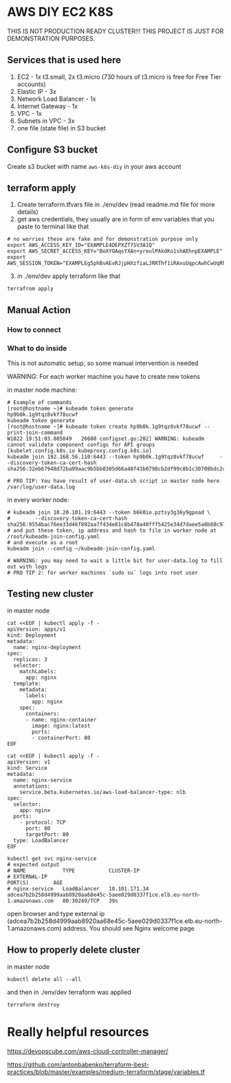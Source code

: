 # AWS DIY EC2 K8S

THIS IS NOT PRODUCTION READY CLUSTER!!! THIS PROJECT IS JUST FOR DEMONSTRATION PURPOSES.

## Services that is used here

1. EC2 - 1x t3.small, 2x t3.micro (730 hours of t3.micro is free for Free Tier accounts)
2. Elastic IP - 3x 
3. Network Load Balancer - 1x
4. Internet Gateway - 1x 
5. VPC - 1x
6. Subnets in VPC - 3x 
7. one file (state file) in S3 bucket 

## Configure S3 bucket 

Create s3 bucket with name `aws-k8s-diy` in your aws account 

## terraform apply

1. Create terraform.tfvars file in ./env/dev (read readme.md file for more details)
2. get aws credentials, they usually are in form of env variables that you paste to terminal like that 
```
# no worries these are fake and for demonstration purpose only
export AWS_ACCESS_KEY_ID="EXAMPLE4DEPXZT7SV3A1Q"
export AWS_SECRET_ACCESS_KEY="BoXYOAqsYXAn+yreulPAkdKo1shAEhnpEXAMPLE"
export AWS_SESSION_TOKEN="EXAMPLEg5phBvAEvRJjpHXzfiaLJRRThf1iRAxuUqpcAwhCwUqRhtjAjTgCA/0WfPU4VNnLZ1s015JnhBpTMVrMBQW99225Qacxn8q/GGkq1X=W/7EmQ5Bp37FyQHtkdDgiWwfbWswyoyKQIad+UbrkklTbDpB+MyWZdhsqMrWc53OaiwWx6wY/CSWc+A9vAQL/RS9I9Z8jXos4XLiPjORAvKsV908Cj4sNqm3iP1rCw79UjFWrcjpCUINIT5o7EzvmEVAiJMEjsWjwaqkDsfkjgIK3xB48AsOUrE5IAx9viGS+7NSLkzMwG3u5+A6SWK+ywLoWA09LVog1Nir+oX1J5TjIcu9qcDBBpDdVyRdgVdpxHLm5lMWnxX1RGZN6H6w+8TsBqL4B4kDMshVHqRnvkMrGYSejwXlXNixA3Dyzn36AFPN7GTZUOZeA8xNHab9654odgTa5Rf8t5bND47gAL3TwBOfObM4tecqeAoG6eZXwIzL1lJubCAmt2IshBgibXyprJ3=oRrgErGHMULRv+Q9b1Jwvdicw1cZ1sBxRcWmpMOGuAB048oTk69S3GWCIslw4YxbH/VgaVL5ppIpSCi1atEDiEmsq+CLPCrXv6NtqH1zCKgcEL3kOVwBvorRu5feEj3t7laF+sygN+dicwFfyDHkU+YTnlc0HnOF9egUGaZsRiAepPYk56bNtDtKg+/IF4QipuOdorIcn5RKieaf1Ryw221ZsTxztMqr2IDYbkw0WvkYuOEMwllAhZ3RoEGV9btVy/06YRblibnq0TiBsE0moLhBdv5cUrBlW4yNJ3vLm1fkSoL3qLt64cbNZlSq7"
```

3. in ./env/dev apply terraform like that
```
terrafrom apply
```

## Manual Action

### How to connect 

### What to do inside 

This is not automatic setup, so some manual intervention is needed

WARNING: For each worker machine you have to create new tokens

in master node machine:
```
# Example of commands 
[root@hostname ~]# kubeadm token generate
hp9b0k.1g9tqz8vkf78ucwf
kubeadm token generate
[root@hostname ~]# kubeadm token create hp9b0k.1g9tqz8vkf78ucwf --print-join-command
W1022 19:51:03.885049   26680 configset.go:202] WARNING: kubeadm cannot validate component configs for API groups [kubelet.config.k8s.io kubeproxy.config.k8s.io]
kubeadm join 192.168.56.110:6443 --token hp9b0k.1g9tqz8vkf78ucwf     --discovery-token-ca-cert-hash sha256:32eb67948d72ba99aac9b5bb0305d66a48f43b0798cb2df99c8b1c30708bdc2c

# PRO TIP: You have result of user-data.sh script in master node here /var/log/user-data.log 
```

in every worker node:
```
# kubeadm join 10.20.101.19:6443 --token b6k0io.pztsy3g36y9gpoad \
#        --discovery-token-ca-cert-hash sha256:9554bac76ee33d46f892aa7f434e81c8b478a40fff5425e34d7daee5a8b88c97
# and put these token, ip address and hash to file in worker node at /root/kubeadm-join-config.yaml
# and execute as a root 
kubeadm join --config ~/kubeadm-join-config.yaml

# WARNING: you may need to wait a little bit for user-data.log to fill out with logs
# PRO TIP 2: for worker machines `sudo su` logs into root user 
```

## Testing new cluster 

in master node 
```
cat <<EOF | kubectl apply -f -
apiVersion: apps/v1
kind: Deployment
metadata:
  name: nginx-deployment
spec:
  replicas: 3  
  selector:
    matchLabels:
      app: nginx
  template:
    metadata:
      labels:
        app: nginx
    spec:
      containers:
      - name: nginx-container
        image: nginx:latest
        ports:
        - containerPort: 80
EOF

cat <<EOF | kubectl apply -f -
apiVersion: v1
kind: Service
metadata:
  name: nginx-service
  annotations:
    service.beta.kubernetes.io/aws-load-balancer-type: nlb
spec:
  selector:
    app: nginx
  ports:
    - protocol: TCP
      port: 80
      targetPort: 80
  type: LoadBalancer
EOF

kubectl get svc nginx-service
# expected output 
# NAME            TYPE           CLUSTER-IP      
# EXTERNAL-IP                                                                     PORT(S)        AGE
# nginx-service   LoadBalancer   10.101.171.34   adcea7b2b258d4999aab8920aa68e45c-5aee029d0337f1ce.elb.eu-north-1.amazonaws.com   80:30249/TCP   39s
```
open browser and type external ip (adcea7b2b258d4999aab8920aa68e45c-5aee029d0337f1ce.elb.eu-north-1.amazonaws.com) address.
You should see Nginx welcome page

## How to properly delete cluster 

in master node
```
kubectl delete all --all
```
and then in ./env/dev terraform was applied 
```
terraform destroy 
```

# Really helpful resources

https://devopscube.com/aws-cloud-controller-manager/

https://github.com/antonbabenko/terraform-best-practices/blob/master/examples/medium-terraform/stage/variables.tf
